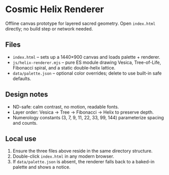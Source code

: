 # Cosmic Helix Renderer

Offline canvas prototype for layered sacred geometry. Open `index.html` directly; no build step or network needed.

## Files
- `index.html` – sets up a 1440×900 canvas and loads palette + renderer.
- `js/helix-renderer.mjs` – pure ES module drawing Vesica, Tree-of-Life, Fibonacci spiral, and a static double-helix lattice.
- `data/palette.json` – optional color overrides; delete to use built-in safe defaults.

## Design notes
- ND-safe: calm contrast, no motion, readable fonts.
- Layer order: Vesica → Tree → Fibonacci → Helix to preserve depth.
- Numerology constants (3, 7, 9, 11, 22, 33, 99, 144) parameterize spacing and counts.

## Local use
1. Ensure the three files above reside in the same directory structure.
2. Double-click `index.html` in any modern browser.
3. If `data/palette.json` is absent, the renderer falls back to a baked-in palette and shows a notice.
